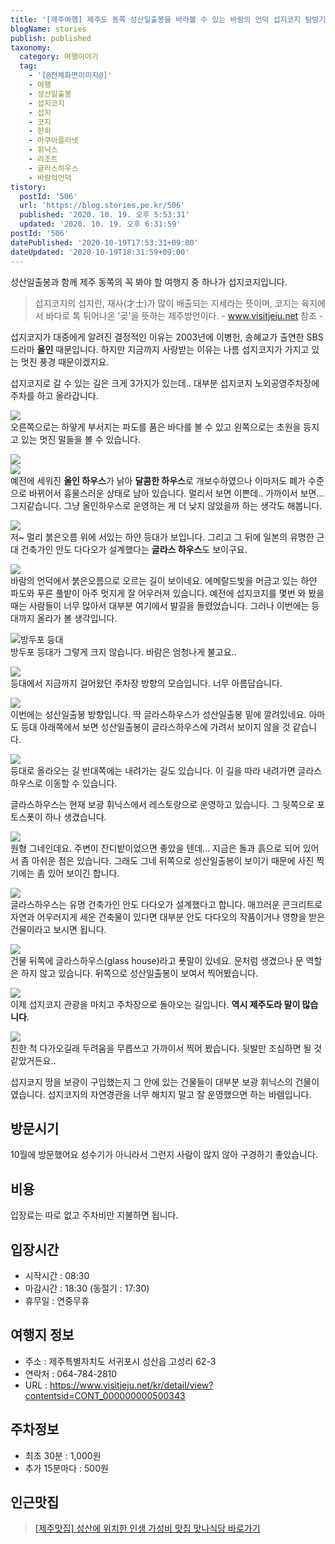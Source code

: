 ```yaml
---
title: '[제주여행] 제주도 동쪽 성산일출봉을 바라볼 수 있는 바람의 언덕 섭지코지 탐방기'
blogName: stories
publish: published
taxonomy:
  category: 여행이야기
  tag:
    - '[@전체화면이미지@]'
    - 여행
    - 성산일출봉
    - 섭지코지
    - 섭지
    - 코지
    - 한화
    - 아쿠아플라넷
    - 휘닉스
    - 리조트
    - 글라스하우스
    - 바람의언덕
tistory:
  postId: '506'
  url: 'https://blog.stories.pe.kr/506'
  published: '2020. 10. 19. 오후 5:53:31'
  updated: '2020. 10. 19. 오후 6:31:59'
postId: '506'
datePublished: '2020-10-19T17:53:31+09:00'
dateUpdated: '2020-10-19T18:31:59+09:00'
---
```






성산일출봉과 함께 제주 동쪽의 꼭 봐야 할 여행지 중 하나가 섭지코지입니다. 

> 섭지코지의 섭지란, 재사(才士)가 많이 배출되는 지세라는 뜻이며, 코지는 육지에서 바다로 톡 튀어나온 '곶'을 뜻하는 제주방언이다. - www.visitjeju.net 참조 -

섭지코지가 대중에게 알려진 결정적인 이유는 2003년에 이병헌, 송혜교가 출연한 SBS 드라마 **올인** 때문입니다. 하지만 지금까지 사랑받는 이유는 나름 섭지코지가 가지고 있는 멋진 풍경 때문이겠지요.

섭지코지로 갈 수 있는 길은 크게 3가지가 있는데.. 대부분 섭지코지 노외공영주차장에  주차를 하고 올라갑니다. 

![](./images/20201008_113035-01.jpeg)  
오른쪽으로는 하얗게 부서지는 파도를 품은 바다를 볼 수 있고 왼쪽으로는 초원을 등지고 있는 멋진 말들을 볼 수 있습니다. 

![](./images/20201008_113542-01.jpeg)  
![](./images/20201008_113714-01.jpeg)  
예전에 세워진 **올인 하우스**가 낡아 **달콤한 하우스**로 개보수하였으나 이마저도 폐가 수준으로 바뀌어서 흉물스러운 상태로 남아 있습니다. 멀리서 보면 이쁜데.. 가까이서 보면... 그지같습니다. 그냥 올인하우스로 운영하는 게 더 낮지 않았을까 하는 생각도 해봅니다. 

![](./images/20201008_114342-01.jpeg)  
저~ 멀리 붉은오름 위에 서있는 하얀 등대가 보입니다. 그리고 그 뒤에 일본의 유명한 근대 건축가인 안도 다다오가 설계했다는 **글라스 하우스**도 보이구요. 

![](./images/20201008_114554-01.jpeg)  
바람의 언덕에서 붉은오름으로 오르는 길이 보이네요. 에메랄드빛을 머금고 있는 하얀 파도와 푸른 풀밭이 아주 멋지게 잘 어우러져 있습니다. 
예전에 섭지코지를 몇번 와 봤을 때는 사람들이 너무 많아서 대부분 여기에서 발길을 돌렸었습니다. 그러나 이번에는 등대까지 올라가 볼 생각입니다.  

![방두포 등대](./images/20201008_115112-01.jpeg)  
방두포 등대가 그렇게 크지 않습니다. 바람은 엄청나게 불고요..

![](./images/20201008_115132-01.jpeg)  
등대에서 지금까지 걸어왔던 주차장 방향의 모습입니다. 너무 아름답습니다. 

![](./images/20201008_115207-01.jpeg)  
이번에는 성산일출봉 방향입니다. 딱 글라스하우스가 성산일출봉 밑에 깔려있네요. 아마도 등대 아래쪽에서 보면 성산일출봉이 글라스하우스에 가려서 보이지 않을 것 같습니다. 

![](./images/20201008_115516-01.jpeg)  
등대로 올라오는 길 반대쪽에는 내려가는 길도 있습니다. 이 길을 따라 내려가면 글라스하우스로 이동할 수 있습니다. 

글라스하우스는 현재 보광 휘닉스에서 레스토랑으로 운영하고 있습니다. 그 뒷쪽으로 포토스폿이 하나 생겼습니다. 

![](./images/20201008_120700-01.jpeg)  
원형 그네인데요. 주변이 잔디밭이었으면 좋았을 텐데... 지금은 돌과 흙으로 되어 있어서 좀 아쉬운 점은 있습니다. 그래도 그네 뒤쪽으로 성산일출봉이 보이기 때문에 사진 찍기에는 좀 있어 보이긴 합니다.   

![](./images/20201008_120932-01.jpeg)  
글라스하우스는 유명 건축가인 안도 다다오가 설계했다고 합니다. 매끄러운 콘크리트로 자연과 어우러지게 세운 건축물이 있다면 대부분 안도 다다오의 작품이거나 영향을 받은 건물이라고 보시면 됩니다. 

![](./images/20201008_121502-01.jpeg)  
건물 뒤쪽에 글라스하우스(glass house)라고 푯말이 있네요. 문처럼 생겼으나 문 역할은 하지 않고 있습니다. 뒤쪽으로 성산일출봉이 보여서 찍어봤습니다.   

![](./images/20201008_121812-01.jpeg)  
이제 섭지코지 관광을 마치고 주차장으로 돌아오는 길입니다. **역시 제주도라 말이 많습니다**. 

![](./images/20201008_122242-01.jpeg)  
친한 척 다가오길래 두려움을 무릅쓰고 가까이서 찍어 봤습니다. 뒷발만 조심하면 될 것 같았거든요..

섭지코지 땅을 보광이 구입했는지 그 안에 있는 건물들이 대부분 보광 휘닉스의 건물이였습니다. 섭지코지의 자연경관을 너무 해치지 말고 잘 운영했으면 하는 바렘입니다.   

## 방문시기  
10월에 방문했어요 성수기가 아니라서 그런지 사람이 많지 않아 구경하기 좋았습니다. 

## 비용  
입장료는 따로 없고 주차비만 지불하면 됩니다. 

## 입장시간  
- 시작시간 : 08:30  
- 마감시간 : 18:30 (동절기 : 17:30) 
- 휴무일 : 연중무휴  

## 여행지 정보  
- 주소 : 제주특별자치도 서귀포시 성산읍 고성리 62-3  
- 연락처 : 064-784-2810   
- URL : https://www.visitjeju.net/kr/detail/view?contentsid=CONT_000000000500343    

## 주차정보  
- 최초 30분 : 1,000원
- 추가 15분마다 : 500원

## 인근맛집  
> [[제주맛집] 성산에 위치한 인생 가성비 맛집 맛나식당 바로가기](https://blog.stories.pe.kr/505)  
